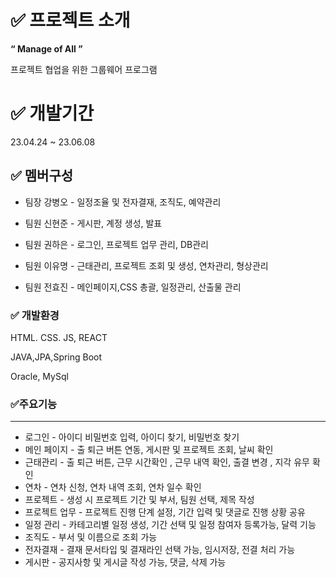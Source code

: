 # ✅ 프로젝트 소개

**$“$ Manage of All $”$**

프로젝트 협업을 위한 그룹웨어 프로그램 

# ✅ 개발기간

23.04.24 ~ 23.06.08

## ✅ 멤버구성
  - 팀장 강병오 - 일정조율 및 전자결재, 조직도, 예약관리
  
  - 팀원 신현준 - 게시판, 계정 생성, 발표
  
  - 팀원 권하은 - 로그인, 프로젝트 업무 관리, DB관리
  
  - 팀원 이유명 - 근태관리, 프로젝트 조회 및 생성, 연차관리, 형상관리
  
  - 팀원 전효진 - 메인페이지,CSS 총괄, 일정관리, 산출물 관리

### ✅ 개발환경

HTML. CSS. JS, REACT

JAVA,JPA,Spring Boot

Oracle, MySql

### ✅주요기능

---

- 로그인 - 아이디 비밀번호 입력, 아이디 찾기, 비밀번호 찾기
- 메인 페이지 - 출 퇴근 버튼 연동, 게시판 및 프로젝트 조회, 날씨 확인
- 근태관리 - 출 퇴근 버튼, 근무 시간확인 , 근무 내역 확인, 출결 변경 , 지각 유무 확인
- 연차 - 연차 신청, 연차 내역 조회, 연차 일수 확인
- 프로젝트 - 생성 시 프로젝트 기간 및 부서, 팀원 선택, 제목 작성
- 프로젝트 업무 - 프로젝트 진행 단계 설정, 기간 입력 및 댓글로 진행 상황 공유
- 일정 관리 - 카테고리별 일정 생성, 기간 선택 및 일정 참여자 등록가능, 달력 기능
- 조직도 - 부서 및 이름으로 조회 가능
- 전자결재 - 결재 문서타입 및 결재라인 선택 가능, 임시저장, 전결 처리 가능
- 게시판 - 공지사항 및 게시글 작성 가능, 댓글, 삭제 가능



